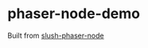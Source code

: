 phaser-node-demo
================

Built from [slush-phaser-node](https://github.com/Eruant/slush-phaser-node)
